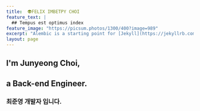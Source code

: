 ```yaml
---
title:  👽FELIX IMBETPY CHOI 
feature_text: |
  ## Tempus est optimus index
feature_image: "https://picsum.photos/1300/400?image=989"
excerpt: "Alembic is a starting point for [Jekyll](https://jekyllrb.com/) projects. Rather than starting from scratch, this boilerplate is designed to get the ball rolling immediately. Install it, configure it, tweak it, push it."
layout: page
---
```


## I'm Junyeong Choi,
## a Back-end Engineer.
### 최준영 개발자 입니다.

